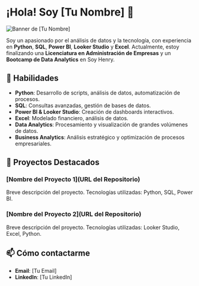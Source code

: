 # ¡Hola! Soy [Tu Nombre] 👋

![Banner de [Tu Nombre]](URL_DE_LA_IMAGEN)

Soy un apasionado por el análisis de datos y la tecnología, con experiencia en **Python**, **SQL**, **Power BI**, **Looker Studio** y **Excel**. Actualmente, estoy finalizando una **Licenciatura en Administración de Empresas** y un **Bootcamp de Data Analytics** en Soy Henry.

## 🚀 Habilidades
- **Python**: Desarrollo de scripts, análisis de datos, automatización de procesos.
- **SQL**: Consultas avanzadas, gestión de bases de datos.
- **Power BI & Looker Studio**: Creación de dashboards interactivos.
- **Excel**: Modelado financiero, análisis de datos.
- **Data Analytics**: Procesamiento y visualización de grandes volúmenes de datos.
- **Business Analytics**: Análisis estratégico y optimización de procesos empresariales.

## 🔧 Proyectos Destacados
### [Nombre del Proyecto 1](URL del Repositorio)
Breve descripción del proyecto. Tecnologías utilizadas: Python, SQL, Power BI.

### [Nombre del Proyecto 2](URL del Repositorio)
Breve descripción del proyecto. Tecnologías utilizadas: Looker Studio, Excel, Python.

## 📫 Cómo contactarme
- **Email**: [Tu Email]
- **LinkedIn**: [Tu LinkedIn]
